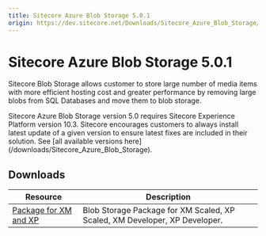 ```yaml
---
title: Sitecore Azure Blob Storage 5.0.1
origin: https://dev.sitecore.net/Downloads/Sitecore_Azure_Blob_Storage/1x/Sitecore_Azure_Blob_Storage_501.aspx
---
```


# Sitecore Azure Blob Storage 5.0.1

Sitecore Blob Storage allows customer to store large number of media items with more efficient hosting cost and greater performance by removing large blobs from SQL Databases and move them to blob storage.

  <Alert variant='warning' mb={4}>
    <AlertIcon />
    Sitecore Azure Blob Storage version 5.0 requires Sitecore Experience Platform version 10.3.
  </Alert>
  
  <Alert variant='warning' mb={4}>
    <AlertIcon />
    Sitecore encourages customers to always install latest update of a given version to ensure latest fixes are included in their solution. See [all available versions here](/downloads/Sitecore_Azure_Blob_Storage).
  </Alert>
  

## Downloads

 | Resource | Description |
 | --- | --- |
 | [Package for XM and XP](https://sitecoredev.azureedge.net/~/media/4E8183D94237438EAA780D80653253DE.ashx?date=20221130T155912) | Blob Storage Package for XM Scaled, XP Scaled, XM Developer, XP Developer. |